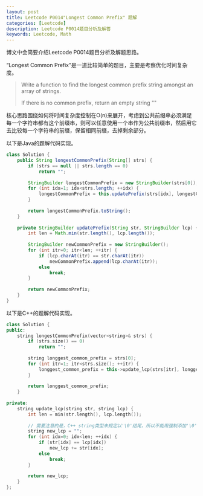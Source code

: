 ```yaml
---
layout: post
title: Leetcode P0014"Longest Common Prefix" 题解
categories: [Leetcode]
description: Leetcode P0014题目分析及解答
keywords: Leetcode, Math
---
```


博文中会简要介绍Leetcode P0014题目分析及解题思路。  

“Longest Common Prefix”是一道比较简单的题目，主要是考察优化时间复杂度。

> Write a function to find the longest common prefix string amongst an array of strings.
> 
> If there is no common prefix, return an empty string ""

核心思路围绕如何将时间复杂度控制在O(n)来展开，考虑到公共前缀串必须满足每一个字符串都有这个前缀串，则可以任意使用一个串作为公共前缀串，然后用它去比较每一个字符串的前缀，保留相同前缀，去掉剩余部分。

以下是Java的题解代码实现。
```java
class Solution {
    public String longestCommonPrefix(String[] strs) {
        if (strs == null || strs.length == 0)
            return "";
        
        StringBuilder longestCommonPrefix = new StringBuilder(strs[0]);
        for (int idx=1; idx<strs.length; ++idx) {
            longestCommonPrefix = this.updatePrefix(strs[idx], longestCommonPrefix);
        }
        
        return longestCommonPrefix.toString();
    }
    
    private StringBuilder updatePrefix(String str, StringBuilder lcp) {
        int len = Math.min(str.length(), lcp.length());
       
        StringBuilder newCommonPrefix = new StringBuilder();
        for (int itr=0; itr<len; ++itr) {
            if (lcp.charAt(itr) == str.charAt(itr)) 
                newCommonPrefix.append(lcp.charAt(itr));
            else
                break;
        }
        
        return newCommonPrefix;
    }
}
```

以下是C++的题解代码实现。
```cpp
class Solution {
public:
    string longestCommonPrefix(vector<string>& strs) {
        if (strs.size() == 0)
            return "";
        
        string longgest_common_prefix = strs[0];
        for (int itr=1; itr<strs.size(); ++itr) {
            longgest_common_prefix = this->update_lcp(strs[itr], longgest_common_prefix);
        }
        
        return longgest_common_prefix;
    }
    
private:
    string update_lcp(string str, string lcp) {
        int len = min(str.length(), lcp.length());
        
        // 需要注意的是，C++ string类型未规定以'\0'结尾，所以不能用强制添加'\0'的方式进行截取
        string new_lcp = "";
        for (int idx=0; idx<len; ++idx) {
            if (str[idx] == lcp[idx])
                new_lcp += str[idx];
            else
                break;
        }
        
        return new_lcp;
    }
};
```